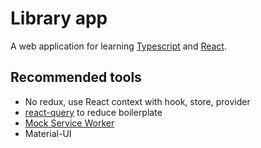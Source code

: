 # Library app

A web application for learning [Typescript][1] and [React][2].


## Recommended tools

- No redux, use React context with hook, store, provider
- [react-query](https://react-query.tanstack.com/overview) to reduce boilerplate
- [Mock Service Worker](https://mswjs.io/)
- Material-UI

[1]: https://www.typescriptlang.org/
[2]: https://reactjs.org/
